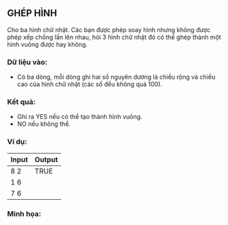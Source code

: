 ## GHÉP HÌNH

Cho ba hình chữ nhật. Các bạn được phép xoay hình nhưng không được phép xếp chồng lấn lên nhau, hỏi 3 hình chữ nhật đó có thể ghép thành một hình vuông được hay không.

### Dữ liệu vào:

- Có ba dòng, mỗi dòng ghi hai số nguyên dương là chiều rộng và chiều cao của hình chữ nhật (các số đều không quá 100).

### Kết quả: 

- Ghi ra YES nếu có thể tạo thành hình vuông.
- NO nếu không thể.

### Ví dụ:

| **Input**      | **Output** |
| -------------- | ---------- |
| 8 2 | TRUE   |
| 1 6 | |
| 7 6 | |

### Minh họa:
